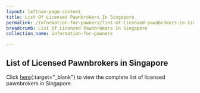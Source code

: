 ```yaml
---
layout: leftnav-page-content
title: List Of Licensed Pawnbrokers In Singapore
permalink: /information-for-pawners/list-of-licensed-pawnbrokers-in-singapore/
breadcrumb: List Of Licensed Pawnbrokers In Singapore
collection_name: information-for-pawners

---
```


List of Licensed Pawnbrokers in Singapore
---
Click [here](/files/List_of_PBs_as_at_1Aug2017.pdf){:target="_blank"} to view the complete list of licensed pawnbrokers in Singapore.
